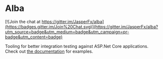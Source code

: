 # Alba

[![Join the chat at https://gitter.im/JasperFx/alba](https://badges.gitter.im/Join%20Chat.svg)](https://gitter.im/JasperFx/alba?utm_source=badge&utm_medium=badge&utm_campaign=pr-badge&utm_content=badge)

Tooling for better integration testing against ASP.Net Core applications. Check out [the documentation](http://jasperfx.github.io/alba) for examples.



